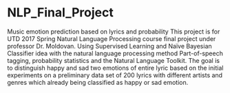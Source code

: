 # NLP_Final_Project
Music emotion prediction based on lyrics and probability
This project is for UTD 2017 Spring Natural Language Processing course final project under professor Dr. Moldovan.
Using Supervised Learning and Naïve Bayesian Classifier idea with the natural language processing method Part-of-speech tagging, probability statistics and the Natural Language Toolkit. The goal is to distinguish happy and sad two emotions of entire lyric based on the initial experiments on a preliminary data set of 200 lyrics with different artists and genres which already being classified as happy or sad emotion.
